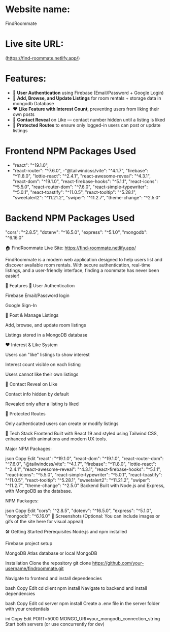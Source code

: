 # Website name:
FindRoommate
# Live site URL:
  (https://find-roommate.netlify.app/)
# Features:
- 🔐 **User Authentication** using Firebase (Email/Password + Google Login)
- 📄 **Add, Browse, and Update Listings** for room rentals + storage data in mongodb Database
- ❤️ **Like Feature with Interest Count**, preventing users from liking their own posts
- 📱 **Contact Reveal** on Like — contact number hidden until a listing is liked
- 🔁 **Protected Routes** to ensure only logged-in users can post or update listings

# Frontend NPM Packages Used
- "react": "^19.1.0",
- "react-router": "^7.6.0",
-"@tailwindcss/vite": "^4.1.7",
"firebase": "^11.8.0",
"lottie-react": "^2.4.1",
"react-awesome-reveal": "^4.3.1",
"react-dom": "^19.1.0",
"react-firebase-hooks": "^5.1.1",
"react-icons": "^5.5.0",
"react-router-dom": "^7.6.0",
"react-simple-typewriter": "^5.0.1",
"react-toastify": "^11.0.5",
"react-tooltip": "^5.28.1",
"sweetalert2": "^11.21.2",
"swiper": "^11.2.7",
"theme-change": "^2.5.0"

# Backend NPM Packages Used
"cors": "^2.8.5",
"dotenv": "^16.5.0",
"express": "^5.1.0",
"mongodb": "^6.16.0"

🏠 FindRoommate
Live Site: https://find-roommate.netlify.app/

FindRoommate is a modern web application designed to help users list and discover available room rentals. With secure authentication, real-time listings, and a user-friendly interface, finding a roommate has never been easier!

🚀 Features
🔐 User Authentication

Firebase Email/Password login

Google Sign-In

📄 Post & Manage Listings

Add, browse, and update room listings

Listings stored in a MongoDB database

❤️ Interest & Like System

Users can "like" listings to show interest

Interest count visible on each listing

Users cannot like their own listings

📱 Contact Reveal on Like

Contact info hidden by default

Revealed only after a listing is liked

🔁 Protected Routes

Only authenticated users can create or modify listings

🧩 Tech Stack
Frontend
Built with React 19 and styled using Tailwind CSS, enhanced with animations and modern UX tools.

Major NPM Packages:

json
Copy
Edit
"react": "^19.1.0",
"react-dom": "^19.1.0",
"react-router-dom": "^7.6.0",
"@tailwindcss/vite": "^4.1.7",
"firebase": "^11.8.0",
"lottie-react": "^2.4.1",
"react-awesome-reveal": "^4.3.1",
"react-firebase-hooks": "^5.1.1",
"react-icons": "^5.5.0",
"react-simple-typewriter": "^5.0.1",
"react-toastify": "^11.0.5",
"react-tooltip": "^5.28.1",
"sweetalert2": "^11.21.2",
"swiper": "^11.2.7",
"theme-change": "^2.5.0"
Backend
Built with Node.js and Express, with MongoDB as the database.

NPM Packages:

json
Copy
Edit
"cors": "^2.8.5",
"dotenv": "^16.5.0",
"express": "^5.1.0",
"mongodb": "^6.16.0"
📸 Screenshots
(Optional: You can include images or gifs of the site here for visual appeal)

🛠️ Getting Started
Prerequisites
Node.js and npm installed

Firebase project setup

MongoDB Atlas database or local MongoDB

Installation
Clone the repository
git clone https://github.com/your-username/findroommate.git

Navigate to frontend and install dependencies

bash
Copy
Edit
cd client
npm install
Navigate to backend and install dependencies

bash
Copy
Edit
cd server
npm install
Create a .env file in the server folder with your credentials

ini
Copy
Edit
PORT=5000
MONGO_URI=your_mongodb_connection_string
Start both servers (or use concurrently for dev)
